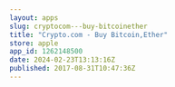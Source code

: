 ```yaml
---
layout: apps
slug: cryptocom---buy-bitcoinether
title: "Crypto.com - Buy Bitcoin,Ether"
store: apple
app_id: 1262148500
date: 2024-02-23T13:13:16Z
published: 2017-08-31T10:47:36Z
---
```

